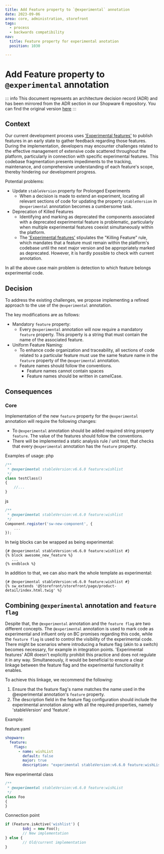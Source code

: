 ```yaml
---
title: Add Feature property to `@experimental` annotation
date: 2023-09-06
area: core, administration, storefront
tags:
  - process
  - backwards compatibility
nav:
  title: Feature property for experimental anotation
  position: 1030

---
```


# Add Feature property to `@experimental` annotation

::: info
This document represents an architecture decision record (ADR) and has been mirrored from the ADR section in our Shopware 6 repository.
You can find the original version [here](https://github.com/shopware/platform/blob/trunk/adr/2023-09-06-feature-property-for-experimental-anotation.md)
:::

## Context
Our current development process uses ['Experimental features'](./2023-05-10-experimental-features) to publish features in an early state to gather feedback regarding those features.
During the implementation, developers may encounter challenges related to the effective management of extensive code scattered throughout the platform, particularly in connection with specific experimental features. This codebase fragmentation presents impediments to the tracking, maintenance, and comprehensive understanding of each feature's scope, thereby hindering our development progress.
 
Potential problems:
* Update `stableVersion` property for Prolonged Experiments
    * When a decision is made to extend an experiment, locating all relevant sections of code for updating the property `stableVersion` in `@experimental` annotation becomes a cumbersome task.
* Deprecation of Killed Features
    * Identifying and marking as deprecated the components associated with a deprecated experimental feature is problematic, particularly when multiple experimental features coexist simultaneously within the platform.
    * The ['Experimental features'](./2023-05-10-experimental-features) stipulates the "Killing Feature" rule, which mandates that a feature must remain within the platform's codebase until the next major version and be appropriately marked as deprecated. However, it is hardly possible to check with current annotation.

In all the above case main problem is detection to which feature belongs experimental code.

## Decision
To address the existing challenges, we propose implementing a refined approach to the use of the `@experimental` annotation. 

The key modifications are as follows:
* Mandatory `feature` property: 
  * Every `@experimental` annotation will now require a mandatory `feature` property. This property is a string that must contain the name of the associated feature.
* Uniform Feature Naming: 
  * To enhance code organization and traceability, all sections of code related to a particular feature must use the same feature name in the `feature` property of the `@experimental` annotation.
  * Feature names should follow the conventions.
    * Feature names cannot contain spaces
    * Feature names should be written in camelCase.

## Consequences
### Core
Implementation of the new `feature` property for the `@experimental` annotation will require the following changes:
* To `@experimental` annotation should be added required string property `feature`. The value of the features should follow the conventions.
* There will be implemented a static analysis rule / unit test, that checks that every `@experimental` annotation has the `feature` property.

Examples of usage:
php

```php
/**
 * @experimental stableVersion:v6.6.0 feature:wishlist
 */
class testClass()
{
    //...
}
```
js

```js
/**
 * @experimental stableVersion:v6.6.0 feature:wishlist
 */
Component.register('sw-new-component', {
    ...
});
```

In twig blocks can be wrapped as being experimental:

```twig
{# @experimental stableVersion:v6.6.0 feature:wishlist #}
{% block awesome_new_feature %}
   ...
{% endblock %}
```

In addition to that, we can also mark the whole template as experimental:

```twig
{# @experimental stableVersion:v6.6.0 feature:wishlist #}
{% sw_extends '@Storefront/storefront/page/product-detail/index.html.twig' %}
```

## Combining `@experimental` annotation and `feature flag` 

Despite that, the `@experimental` annotation and the `feature flag` are two different concepts.  The `@experimental` annotation is used to mark code as experimental and influent only on BC promises regarding this code, while the `feature flag` is used to control the visibility of the experimental code.
There might be scenarios where introducing a feature flag (akin to a switch) becomes necessary, for example in integration points. 'Experimental features' ADR doesn't explicitly prohibit this practice and does not regulate it in any way. Simultaneously, it would be beneficial to ensure a clear linkage between the feature flag and the experimental functionality it enables.

To achieve this linkage, we recommend the following:
1. Ensure that the feature flag's name matches the name used in the @experimental annotation's `feature` property.
2. The description field in the feature flag configuration should include the experimental annotation along with all the required properties, namely 'stableVersion' and 'feature'.  

Example:

feature.yaml

```yaml
shopware:
  feature:
    flags:
      - name: wishList
        default: false
        major: true
        description: "experimental stableVersion:v6.6.0 feature:wishList"
```
New experimental class

```php
/**
 * @experimental stableVersion:v6.6.0 feature:wishList
 */
class Foo
{
}
```
Connection point

```php
if (Feature.isActive('wishlist') {
        $obj = new Foo();
        // New implementation
} else {
        // Old/current implementation
}
```

